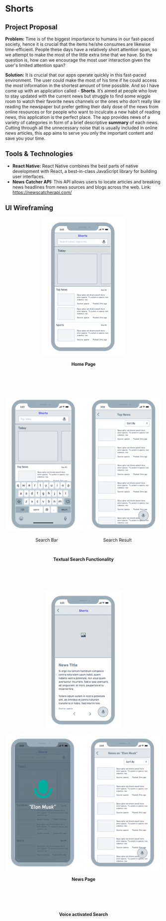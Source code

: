 # Shorts

## Project Proposal

**Problem:** Time is of the biggest importance to humans in our fast-paced society, hence it is crucial that the items he/she consumes are likewise time-efficient. People these days have a relatively short attention span, so we attempt to make the most of the little extra time that we have. So the question is, how can we encourage the most user interaction given the user's limited attention span?

**Solution:** It is crucial that our apps operate quickly in this fast-paced environment. The user could make the most of his time if he could access the most information in the shortest amount of time possible. And so I have come up with an application called - **Shorts**. It’s aimed at people who love to stay updated with the current news but struggle to find some wiggle room to watch their favorite news channels or the ones who don’t really like reading the newspaper but prefer getting their daily dose of the news from online resources or for people who want to inculcate a new habit of reading news, this application is the perfect place. The app provides news of a variety of categories in form of a brief descriptive <b>summary</b> of each news. Cutting through all the unnecessary noise that is usually included in online news articles, this app aims to serve you only the important content and save you your time.

## Tools & Technologies

- **React Native:** React Native combines the best parts of native development with React, a best-in-class JavaScript library for building user interfaces.
- **News Catcher API:** This API allows users to locate articles and breaking news headlines from news sources and blogs across the web. Link: https://newscatcherapi.com/

## UI Wireframing

<p align=center>
<img src= "./ShortsNative/assets/home_page_ui.png"/>
</p>
<p align=center><b>Home Page</b></p>

<br>
<br>
<br>
<br>

<p align=center>
<img src= "./ShortsNative/assets/textual_search.png"> &nbsp <br>Search Bar  &nbsp &nbsp &nbsp &nbsp &nbsp &nbsp &nbsp &nbsp &nbsp &nbsp &nbsp &nbsp &nbsp &nbsp &nbsp &nbsp &nbsp &nbsp  Search Result</img>

</p>

<br>

<p align=center><b>Textual Search Functionality</b></p>

<br>
<br>
<br>
<br>

<p align=center>
<img src= "./ShortsNative/assets/news_page.png"/>

</p>

<p align=center>
<img src= "./ShortsNative/assets/voice_search.png"/>
</p>
<p align=center><b>News Page</b></p>

<br>
<br>
<br>
<br>

<p align=center><b>Voice activated Search</b></p>

<br>
